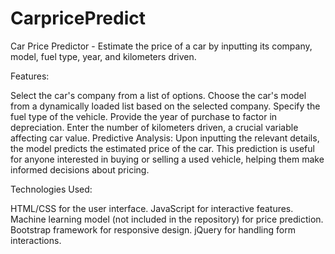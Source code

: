 # CarpricePredict
Car Price Predictor - Estimate the price of a car by inputting its company, model, fuel type, year, and kilometers driven.

Features:

Select the car's company from a list of options.
Choose the car's model from a dynamically loaded list based on the selected company.
Specify the fuel type of the vehicle.
Provide the year of purchase to factor in depreciation.
Enter the number of kilometers driven, a crucial variable affecting car value.
Predictive Analysis:
Upon inputting the relevant details, the model predicts the estimated price of the car. This prediction is useful for anyone interested in buying or selling a used vehicle, helping them make informed decisions about pricing.

Technologies Used:

HTML/CSS for the user interface.
JavaScript for interactive features.
Machine learning model (not included in the repository) for price prediction.
Bootstrap framework for responsive design.
jQuery for handling form interactions.

